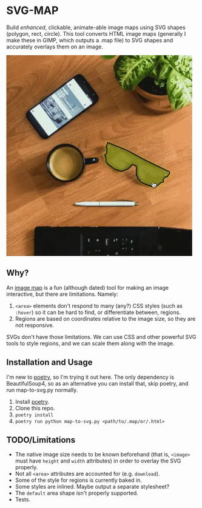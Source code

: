 # SVG-MAP

Build _enhanced_, clickable, animate-able image maps using SVG shapes (polygon,
rect, circle). This tool converts HTML image maps (generally I make these in
GIMP, which outputs a .map file) to SVG shapes and accurately overlays them on
an image.

![A simple demo of the SVG overlay.](./demo.webp)

## Why?

An [image map](https://developer.mozilla.org/en-US/docs/Web/HTML/Element/map) is
a fun (although dated) tool for making an image interactive, but there are
limitations. Namely:

1. `<area>` elements don't respond to many (any?) CSS styles (such as `:hover`)
   so it can be hard to find, or differentiate between, regions.
1. Regions are based on coordinates relative to the image size, so they are not
   responsive.

SVGs don't have those limitations. We can use CSS and other powerful SVG tools
to style regions, and we can scale them along with the image.

## Installation and Usage

I'm new to [poetry](https://python-poetry.org/docs/), so I'm trying it out here.
The only dependency is BeautifulSoup4, so as an alternative you can install
that, skip poetry, and run map-to-svg.py normally.

1. Install [poetry](https://python-poetry.org/docs/#installation).
1. Clone this repo.
1. `poetry install`
1. `poetry run python map-to-svg.py <path/to/.map/or/.html>`

## TODO/Limitations

- The native image size needs to be known beforehand (that is, `<image>` must
  have `height` and `width` attributes) in order to overlay the SVG properly.
- Not all `<area>` attributes are accounted for (e.g. `download`).
- Some of the style for regions is currently baked in.
- Some styles are inlined. Maybe output a separate stylesheet?
- The `default` area shape isn't properly supported.
- Tests.

